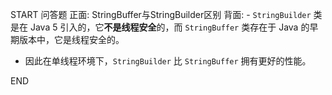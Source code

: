 START
问答题
正面: StringBuffer与StringBuilder区别
背面: - `StringBuilder` 类是在 Java 5 引入的，它**不是线程安全**的，而 `StringBuffer` 类存在于 Java 的早期版本中，它是线程安全的。
- 因此在单线程环境下，`StringBuilder` 比 `StringBuffer` 拥有更好的性能。
<!--ID: 1709657368571-->
END